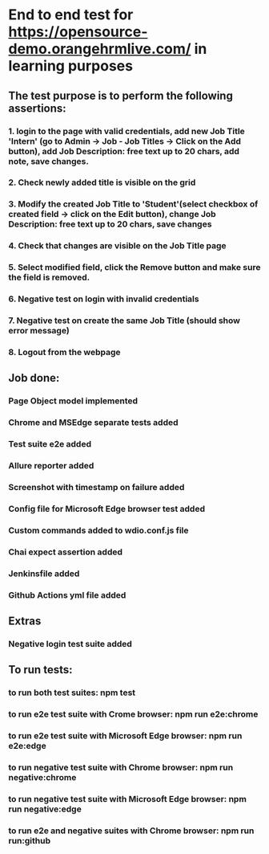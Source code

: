 # End to end test for https://opensource-demo.orangehrmlive.com/ in learning purposes

## The test purpose is to perform the following assertions:

### 1. login to the page with valid credentials, add new Job Title 'Intern' (go to Admin -> Job - Job Titles -> Click on the Add button), add Job Description: free text up to 20 chars, add note, save changes.
### 2. Check newly added title is visible on the grid
### 3. Modify the created Job Title to 'Student'(select checkbox of created field -> click on the Edit button), change Job Description: free text up to 20 chars, save changes
### 4. Check that changes are visible on the Job Title page
### 5. Select modified field, click the Remove button and make sure the field is removed.
### 6. Negative test on login with invalid credentials
### 7. Negative test on create the same Job Title (should show error message)
### 8. Logout from the webpage

## Job done:
### Page Object model implemented
### Chrome and MSEdge separate tests added
### Test suite e2e added
### Allure reporter added
### Screenshot with timestamp on failure added
### Config file for Microsoft Edge browser test added
### Custom commands added to wdio.conf.js file
### Chai expect assertion added
### Jenkinsfile added
### Github Actions yml file added

## Extras
### Negative login test suite added

## To run tests:
### to run both test suites: npm test
### to run e2e test suite with Crome browser: npm run e2e:chrome
### to run e2e test suite with Microsoft Edge browser: npm run e2e:edge
### to run negative test suite with Chrome browser: npm run negative:chrome
### to run negative test suite with Microsoft Edge browser: npm run negative:edge
### to run e2e and negative suites with Chrome browser: npm run run:github
